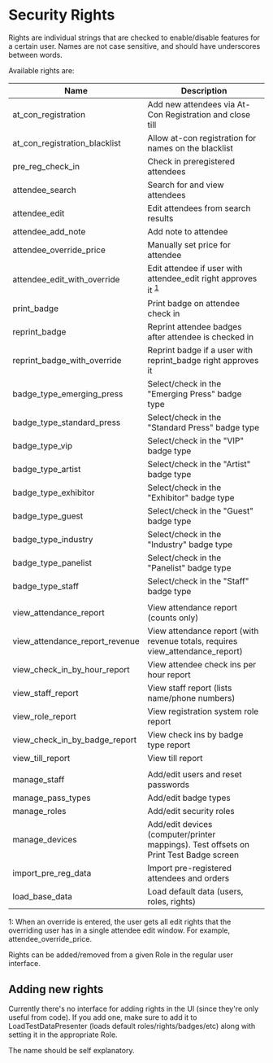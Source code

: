 Security Rights
===============

Rights are individual strings that are checked to enable/disable features for a certain user. Names are not case 
sensitive, and should have underscores between words.

Available rights are:

| Name                          | Description                                                     |
|-------------------------------|-----------------------------------------------------------------|
| at_con_registration           | Add new attendees via At-Con Registration and close till        |
| at_con_registration_blacklist | Allow at-con registration for names on the blacklist            |
| pre_reg_check_in              | Check in preregistered attendees                                |
| attendee_search               | Search for and view attendees                                   |
| attendee_edit                 | Edit attendees from search results                              |
| attendee_add_note             | Add note to attendee                                            |
| attendee_override_price       | Manually set price for attendee                                 |
| attendee_edit_with_override   | Edit attendee if user with attendee_edit right approves it <sup>[1](#footnote1)</sup>|
| print_badge                   | Print badge on attendee check in                                |
| reprint_badge                 | Reprint attendee badges after attendee is checked in            |
| reprint_badge_with_override   | Reprint badge if a user with reprint_badge right approves it    |
| badge_type_emerging_press     | Select/check in the \"Emerging Press\" badge type               |
| badge_type_standard_press     | Select/check in the \"Standard Press\" badge type               |
| badge_type_vip                | Select/check in the \"VIP\" badge type                          |
| badge_type_artist             | Select/check in the \"Artist\" badge type                       |
| badge_type_exhibitor          | Select/check in the \"Exhibitor\" badge type                    |
| badge_type_guest              | Select/check in the \"Guest\" badge type                        |
| badge_type_industry           | Select/check in the \"Industry\" badge type                     |
| badge_type_panelist           | Select/check in the \"Panelist\" badge type                     |
| badge_type_staff              | Select/check in the \"Staff\" badge type
|                               |                                                                 |
| view_attendance_report        | View attendance report (counts only)                            |
| view_attendance_report_revenue| View attendance report (with revenue totals, requires view_attendance_report)  |
| view_check_in_by_hour_report  | View attendee check ins per hour report                         |
| view_staff_report             | View staff report (lists name/phone numbers)                    |
| view_role_report              | View registration system role report                            |
| view_check_in_by_badge_report | View check ins by badge type report                             |
| view_till_report              | View till report                                                |
|                               |                                                                 |
| manage_staff                  | Add/edit users and reset passwords                              |
| manage_pass_types             | Add/edit badge types                                            |
| manage_roles                  | Add/edit security roles                                         |
| manage_devices                | Add/edit devices (computer/printer mappings). Test offsets on Print Test Badge screen |                                         
| import_pre_reg_data           | Import pre-registered attendees and orders                      |
| load_base_data                | Load default data (users, roles, rights)                        |


<a name="footnote1">1</a>: When an override is entered, the user gets all edit rights that the overriding user has in
a single attendee edit window. For example, attendee_override_price.

Rights can be added/removed from a given Role in the regular user interface.


Adding new rights
-----------------
Currently there's no interface for adding rights in the UI (since they're only useful from code).
If you add one, make sure to add it to LoadTestDataPresenter (loads default roles/rights/badges/etc) along
with setting it in the appropriate Role. 

The name should be self explanatory.
